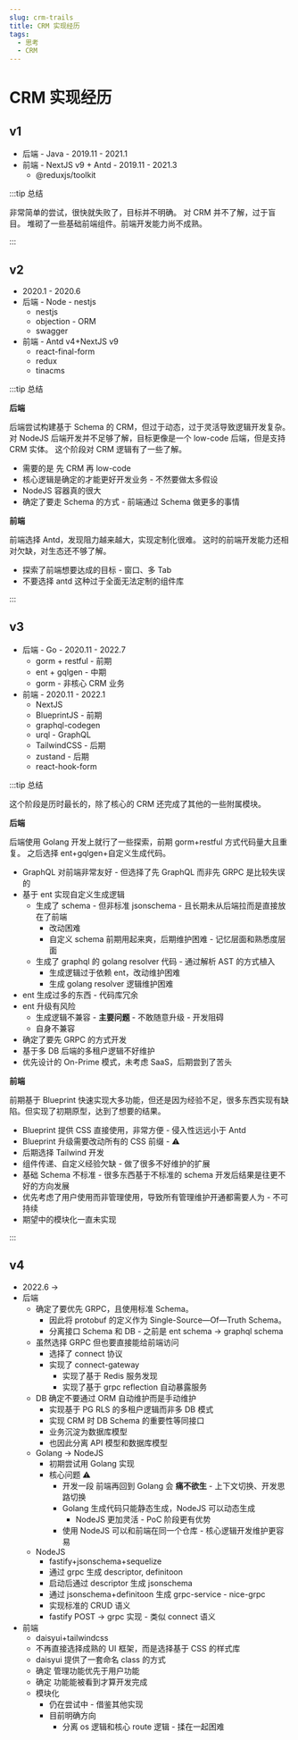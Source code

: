 ```yaml
---
slug: crm-trails
title: CRM 实现经历
tags:
  - 思考
  - CRM
---
```


# CRM 实现经历

## v1

- 后端 - Java - 2019.11 - 2021.1
- 前端 - NextJS v9 + Antd - 2019.11 - 2021.3
  - @reduxjs/toolkit

:::tip 总结

非常简单的尝试，很快就失败了，目标并不明确。
对 CRM 并不了解，过于盲目。
堆砌了一些基础前端组件。前端开发能力尚不成熟。

:::

## v2

- 2020.1 - 2020.6
- 后端 - Node - nestjs
  - nestjs
  - objection - ORM
  - swagger
- 前端 - Antd v4+NextJS v9
  - react-final-form
  - redux
  - tinacms

:::tip 总结

**后端**

后端尝试构建基于 Schema 的 CRM，但过于动态，过于灵活导致逻辑开发复杂。
对 NodeJS 后端开发并不足够了解，目标更像是一个 low-code 后端，但是支持 CRM 实体。
这个阶段对 CRM 逻辑有了一些了解。

- 需要的是 先 CRM 再 low-code
- 核心逻辑是确定的才能更好开发业务 - 不然要做太多假设
- NodeJS 容器真的很大
- 确定了要走 Schema 的方式 - 前端通过 Schema 做更多的事情

**前端**

前端选择 Antd，发现阻力越来越大，实现定制化很难。
这时的前端开发能力还相对欠缺，对生态还不够了解。

- 探索了前端想要达成的目标 - 窗口、多 Tab
- 不要选择 antd 这种过于全面无法定制的组件库

:::

## v3

- 后端 - Go - 2020.11 - 2022.7
  - gorm + restful - 前期
  - ent + gqlgen - 中期
  - gorm - 非核心 CRM 业务
- 前端 - 2020.11 - 2022.1
  - NextJS
  - BlueprintJS - 前期
  - graphql-codegen
  - urql - GraphQL
  - TailwindCSS - 后期
  - zustand - 后期
  - react-hook-form

:::tip 总结

这个阶段是历时最长的，除了核心的 CRM 还完成了其他的一些附属模块。

**后端**

后端使用 Golang 开发上就行了一些探索，前期 gorm+restful 方式代码量大且重复。
之后选择 ent+gqlgen+自定义生成代码。

- GraphQL 对前端非常友好 - 但选择了先 GraphQL 而非先 GRPC 是比较失误的
- 基于 ent 实现自定义生成逻辑
  - 生成了 schema - 但非标准 jsonschema - 且长期未从后端拉而是直接放在了前端
    - 改动困难
    - 自定义 schema 前期用起来爽，后期维护困难 - 记忆层面和熟悉度层面
  - 生成了 graphql 的 golang resolver 代码 - 通过解析 AST 的方式植入
    - 生成逻辑过于依赖 ent，改动维护困难
    - 生成 golang resolver 逻辑维护困难
- ent 生成过多的东西 - 代码库冗余
- ent 升级有风险
  - 生成逻辑不兼容 - **主要问题** - 不敢随意升级 - 开发阻碍
  - 自身不兼容
- 确定了要先 GRPC 的方式开发
- 基于多 DB 后端的多租户逻辑不好维护
- 优先设计的 On-Prime 模式，未考虑 SaaS，后期尝到了苦头

**前端**

前期基于 Blueprint 快速实现大多功能，但还是因为经验不足，很多东西实现有缺陷。但实现了初期原型，达到了想要的结果。

- Blueprint 提供 CSS 直接使用，非常方便 - 侵入性远远小于 Antd
- Blueprint 升级需要改动所有的 CSS 前缀 - ⚠️
- 后期选择 Tailwind 开发
- 组件传递、自定义经验欠缺 - 做了很多不好维护的扩展
- 基础 Schema 不标准 - 很多东西基于不标准的 schema 开发后结果是往更不好的方向发展
- 优先考虑了用户使用而非管理使用，导致所有管理维护开通都需要人为 - 不可持续
- 期望中的模块化一直未实现

:::

## v4

- 2022.6 ->
- 后端
  - 确定了要优先 GRPC，且使用标准 Schema。
    - 因此将 protobuf 的定义作为 Single-Source—Of—Truth Schema。
    - 分离接口 Schema 和 DB - 之前是 ent schema -> graphql schema
  - 虽然选择 GRPC 但也要直接能给前端访问
    - 选择了 connect 协议
    - 实现了 connect-gateway
      - 实现了基于 Redis 服务发现
      - 实现了基于 grpc reflection 自动暴露服务
  - DB 确定不要通过 ORM 自动维护而是手动维护
    - 实现基于 PG RLS 的多租户逻辑而非多 DB 模式
    - 实现 CRM 时 DB Schema 的重要性等同接口
    - 业务沉淀为数据库模型
    - 也因此分离 API 模型和数据库模型
  - Golang -> NodeJS
    - 初期尝试用 Golang 实现
    - 核心问题 ⚠️
      - 开发一段 前端再回到 Golang 会 **痛不欲生** - 上下文切换、开发思路切换
      - Golang 生成代码只能静态生成，NodeJS 可以动态生成
        - NodeJS 更加灵活 - PoC 阶段更有优势
      - 使用 NodeJS 可以和前端在同一个仓库 - 核心逻辑开发维护更容易
  - NodeJS
    - fastify+jsonschema+sequelize
    - 通过 grpc 生成 descriptor, definitoon
    - 启动后通过 descriptor 生成 jsonschema
    - 通过 jsonschema+definitoon 生成 grpc-service - nice-grpc
    - 实现标准的 CRUD 语义
    - fastify POST -> grpc 实现 - 类似 connect 语义
- 前端
  - daisyui+tailwindcss
  - 不再直接选择成熟的 UI 框架，而是选择基于 CSS 的样式库
  - daisyui 提供了一套命名 class 的方式
  - 确定 管理功能优先于用户功能
  - 确定 功能能被看到才算开发完成
  - 模块化
    - 仍在尝试中 - 借鉴其他实现
    - 目前明确方向
      - 分离 os 逻辑和核心 route 逻辑 - 揉在一起困难
